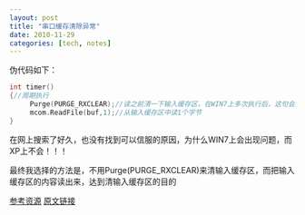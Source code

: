 ```yaml
---
layout: post
title: "串口缓存清除异常"
date: 2010-11-29
categories: [tech, notes]
---
```


伪代码如下：
```c++
int timer()
{//周期执行
     Purge(PURGE_RXCLEAR);//读之前清一下输入缓存区，在WIN7上多次执行后，这句会异常，而在XP上不会！！！！
     mcom.ReadFile(buf,1);//从输入缓存区中读1个字节
}
```
在网上搜索了好久，也没有找到可以信服的原因，为什么WIN7上会出现问题，而XP上不会！！！

最终我选择的方法是，不用Purge(PURGE_RXCLEAR)来清输入缓存区，而把输入缓存区的内容读出来，达到清输入缓存区的目的

 [参考资源](http://www.vckbase.com/document/viewdoc/?id=1734)
 [原文链接](https://blog.csdn.net/lizheng308/article/details/6043722)

